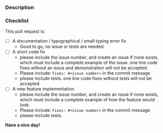 <!-- Provide a general summary of your proposed changes in the Title field above -->

### Description
<!-- Describe your changes in detail -->

### Checklist
<!-- go over following points. check them with an `x` if they do apply, (they turn into clickable checkboxes once the PR is submitted, so no need to do everything at once)

-->

This pull request is:

- [ ] A documentation / typographical / small typing error fix
	- Good to go, no issue or tests are needed
- [ ] A short code fix
	- please include the issue number, and create an issue if none exists, which
	  must include a complete example of the issue.  one line code fixes without an
	  issue and demonstration will not be accepted.
	- Please include: `Fixes: #<issue number>` in the commit message
	- please include tests.   one line code fixes without tests will not be accepted.
- [ ] A new feature implementation
	- please include the issue number, and create an issue if none exists, which must
	  include a complete example of how the feature would look.
	- Please include: `Fixes: #<issue number>` in the commit message
	- please include tests.

**Have a nice day!**